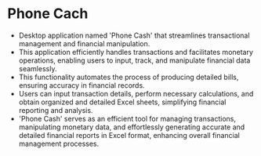 # Phone Cach

- Desktop application named 'Phone Cash' that streamlines transactional management and financial manipulation.
- This application efficiently handles transactions and facilitates monetary operations, enabling users to input, track, and manipulate financial data seamlessly.
- This functionality automates the process of producing detailed bills, ensuring accuracy in financial records.
- Users can input transaction details, perform necessary calculations, and obtain organized and detailed Excel sheets, simplifying financial reporting and analysis.
- 'Phone Cash' serves as an efficient tool for managing transactions, manipulating monetary data, and effortlessly generating accurate and detailed financial reports in Excel format, enhancing overall financial management processes.
